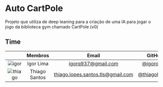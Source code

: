 # Auto CartPole
Projeto que utiliza de deep leaning para a criação de uma IA para jogar o jogo da biblioteca gym chamado CartPole (v0)

## Time

||**Membros**|**Email**|**GitHub**|
|:-:|:-:|:-:|:-:|
|![igor](https://user-images.githubusercontent.com/48963026/119209005-dbb85800-ba7a-11eb-9577-225e38f7f292.png)|Igor Lima|igorq937@gmail.com|[@igorq937](https://github.com/igorq937)|
|![thiago](https://user-images.githubusercontent.com/48963026/119209013-e83cb080-ba7a-11eb-8a6d-1a5946a6cf39.png)|Thiago Santos|thiago.lopes.santos.tls@gmail.com|[@thiagolopess](https://github.com/thiagolopess)|
